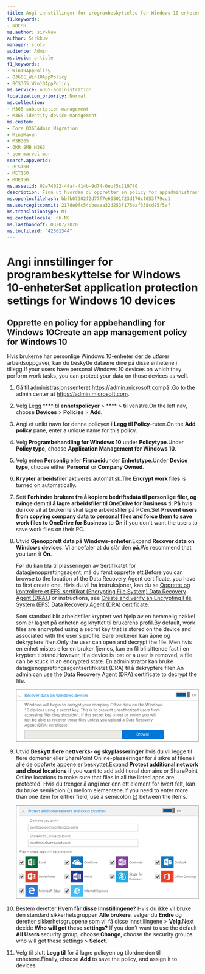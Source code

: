 ```yaml
---
title: Angi innstillinger for programbeskyttelse for Windows 10-enheter
f1.keywords:
- NOCSH
ms.author: sirkkuw
author: Sirkkuw
manager: scotv
audience: Admin
ms.topic: article
f1_keywords:
- Win10AppPolicy
- O365E_Win10AppPolicy
- BCS365_Win10AppPolicy
ms.service: o365-administration
localization_priority: Normal
ms.collection:
- M365-subscription-management
- M365-identity-device-management
ms.custom:
- Core_O365Admin_Migration
- MiniMaven
- MSB365
- OKR_SMB_M365
- seo-marvel-mar
search.appverid:
- BCS160
- MET150
- MOE150
ms.assetid: 02e74022-44af-414b-9d74-0ebf5c2197f0
description: Finn ut hvordan du oppretter en policy for appadministrasjon og beskytter arbeidsfiler på brukernes personlige Windows 10-enheter.
ms.openlocfilehash: bbfb07302f2d77f7e66301723d176cf053f79cc1
ms.sourcegitcommit: 217de0fc54cbeaea32d253f175eaf338cd85f5af
ms.translationtype: MT
ms.contentlocale: nb-NO
ms.lasthandoff: 03/07/2020
ms.locfileid: "42561344"
---
```

# <a name="set-application-protection-settings-for-windows-10-devices"></a><span data-ttu-id="e67e0-103">Angi innstillinger for programbeskyttelse for Windows 10-enheter</span><span class="sxs-lookup"><span data-stu-id="e67e0-103">Set application protection settings for Windows 10 devices</span></span>

## <a name="create-an-app-management-policy-for-windows-10"></a><span data-ttu-id="e67e0-104">Opprette en policy for appbehandling for Windows 10</span><span class="sxs-lookup"><span data-stu-id="e67e0-104">Create an app management policy for Windows 10</span></span>

<span data-ttu-id="e67e0-105">Hvis brukerne har personlige Windows 10-enheter der de utfører arbeidsoppgaver, kan du beskytte dataene dine på disse enhetene i tillegg.</span><span class="sxs-lookup"><span data-stu-id="e67e0-105">If your users have personal Windows 10 devices on which they perform work tasks, you can protect your data on those devices as well.</span></span>
  
1. <span data-ttu-id="e67e0-106">Gå til administrasjonssenteret <a href="https://go.microsoft.com/fwlink/p/?linkid=837890" target="_blank">https://admin.microsoft.com</a>på .</span><span class="sxs-lookup"><span data-stu-id="e67e0-106">Go to the admin center at <a href="https://go.microsoft.com/fwlink/p/?linkid=837890" target="_blank">https://admin.microsoft.com</a>.</span></span> 
    
2. <span data-ttu-id="e67e0-107">Velg Legg \*\*\*\* til **enhetspolicyer** \> \*\*\*\* \> til venstre.</span><span class="sxs-lookup"><span data-stu-id="e67e0-107">On the left nav, choose **Devices** \> **Policies** \> **Add**.</span></span>

3. <span data-ttu-id="e67e0-108">Angi et unikt navn for denne policyen i **Legg til Policy**-ruten.</span><span class="sxs-lookup"><span data-stu-id="e67e0-108">On the **Add policy** pane, enter a unique name for this policy.</span></span> 
    
4. <span data-ttu-id="e67e0-109">Velg **Programbehandling for Windows 10** under **Policytype**.</span><span class="sxs-lookup"><span data-stu-id="e67e0-109">Under **Policy type**, choose **Application Management for Windows 10**.</span></span>
    
5. <span data-ttu-id="e67e0-110">Velg enten **Personlig** eller **Firmaeid**under **Enhetstype**.</span><span class="sxs-lookup"><span data-stu-id="e67e0-110">Under **Device type**, choose either **Personal** or **Company Owned**.</span></span>
    
6. <span data-ttu-id="e67e0-111">**Krypter arbeidsfiler** aktiveres automatisk.</span><span class="sxs-lookup"><span data-stu-id="e67e0-111">The **Encrypt work files** is turned on automatically.</span></span> 
    
7. <span data-ttu-id="e67e0-112">Sett **Forhindre brukere fra å kopiere bedriftsdata til personlige filer, og tvinge dem til å lagre arbeidsfiler til OneDrive for Business** til **På** hvis du ikke vil at brukerne skal lagre arbeidsfiler på PCen.</span><span class="sxs-lookup"><span data-stu-id="e67e0-112">Set **Prevent users from copying company data to personal files and force them to save work files to OneDrive for Business** to **On** if you don't want the users to save work files on their PC.</span></span> 
    
9. <span data-ttu-id="e67e0-113">Utvid **Gjenopprett data på Windows-enheter**.</span><span class="sxs-lookup"><span data-stu-id="e67e0-113">Expand **Recover data on Windows devices**.</span></span> <span data-ttu-id="e67e0-114">Vi anbefaler at du slår den **på**.</span><span class="sxs-lookup"><span data-stu-id="e67e0-114">We recommend that you turn it **On**.</span></span>
    
    <span data-ttu-id="e67e0-115">Før du kan bla til plasseringen av Sertifikatet for datagjenopprettingsagent, må du først opprette ett.</span><span class="sxs-lookup"><span data-stu-id="e67e0-115">Before you can browse to the location of the Data Recovery Agent certificate, you have to first create one.</span></span> <span data-ttu-id="e67e0-116">Hvis du vil ha instruksjoner, kan du se [Opprette og kontrollere et EFS-sertifikat (Encrypting File System) Data Recovery Agent (DRA).](https://go.microsoft.com/fwlink/p/?linkid=853700)</span><span class="sxs-lookup"><span data-stu-id="e67e0-116">For instructions, see [Create and verify an Encrypting File System (EFS) Data Recovery Agent (DRA) certificate](https://go.microsoft.com/fwlink/p/?linkid=853700).</span></span>
    
    <span data-ttu-id="e67e0-117">Som standard blir arbeidsfiler kryptert ved hjelp av en hemmelig nøkkel som er lagret på enheten og knyttet til brukerens profil.</span><span class="sxs-lookup"><span data-stu-id="e67e0-117">By default, work files are encrypted using a secret key that is stored on the device and associated with the user's profile.</span></span> <span data-ttu-id="e67e0-118">Bare brukeren kan åpne og dekryptere filen.</span><span class="sxs-lookup"><span data-stu-id="e67e0-118">Only the user can open and decrypt the file.</span></span> <span data-ttu-id="e67e0-119">Men hvis en enhet mistes eller en bruker fjernes, kan en fil bli sittende fast i en kryptert tilstand.</span><span class="sxs-lookup"><span data-stu-id="e67e0-119">However, if a device is lost or a user is removed, a file can be stuck in an encrypted state.</span></span> <span data-ttu-id="e67e0-120">En administrator kan bruke datagjenopprettingsagentsertifikatet (DRA) til å dekryptere filen.</span><span class="sxs-lookup"><span data-stu-id="e67e0-120">An admin can use the Data Recovery Agent (DRA) certificate to decrypt the file.</span></span>
    
    ![Browse to Data Recovery Agent certificate.](../media/7d7d664f-b72f-4293-a3e7-d0fa7371366c.png)
  
10. <span data-ttu-id="e67e0-122">Utvid **Beskytt flere nettverks- og skyplasseringer** hvis du vil legge til flere domener eller SharePoint Online-plasseringer for å sikre at filene i alle de oppførte appene er beskyttet.</span><span class="sxs-lookup"><span data-stu-id="e67e0-122">Expand **Protect additional network and cloud locations** if you want to add additional domains or SharePoint Online locations to make sure that files in all the listed apps are protected.</span></span> <span data-ttu-id="e67e0-123">Hvis du trenger å angi mer enn ett element for hvert felt, kan du bruke semikolon (;) mellom elementene.</span><span class="sxs-lookup"><span data-stu-id="e67e0-123">If you need to enter more than one item for either field, use a semicolon (;) between the items.</span></span>
    
    ![Expand Protect additional network and cloud locations, and enter domains or SharePoint Online sites you own.](../media/7afaa0c7-ba53-456d-8c61-312c45e09625.png)
  
11. <span data-ttu-id="e67e0-p105">Bestem deretter **Hvem får disse innstillingene?** Hvis du ikke vil bruke den standard sikkerhetsgruppen **Alle brukere**, velger du **Endre** og deretter sikkerhetsgruppene som vil få disse innstillingene \> **Velg**.</span><span class="sxs-lookup"><span data-stu-id="e67e0-p105">Next decide **Who will get these settings?** If you don't want to use the default **All Users** security group, choose **Change**, choose the security groups who will get these settings \> **Select**.</span></span>
    
12. <span data-ttu-id="e67e0-127">Velg til slutt **Legg til** for å lagre policyen og tilordne den til enhetene.</span><span class="sxs-lookup"><span data-stu-id="e67e0-127">Finally, choose **Add** to save the policy, and assign it to devices.</span></span> 

